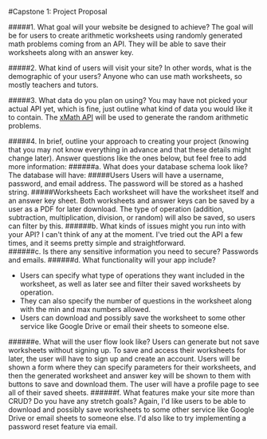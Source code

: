 #Capstone 1: Project Proposal

#####1. What goal will your website be designed to achieve?
The goal will be for users to create arithmetic worksheets using randomly generated math problems coming from an API. They will be able to save their worksheets along with an answer key.

#####2. What kind of users will visit your site? In other words, what is the demographic of your users?
Anyone who can use math worksheets, so mostly teachers and tutors.

#####3. What data do you plan on using? You may have not picked your actual API yet, which is fine, just outline what kind of data you would like it to contain.
The [xMath API](https://x-math.herokuapp.com/) will be used to generate the random arithmetic problems.

#####4. In brief, outline your approach to creating your project (knowing that you may not know everything in advance and that these details might change later). Answer questions like the ones below, but feel free to add more information:
######a. What does your database schema look like?
The database will have:
#####Users
Users will have a username, password, and email address. The password will be stored as a hashed string.
#####Worksheets
Each worksheet will have the worksheet itself and an answer key sheet. Both worksheets and answer keys can be saved by a user as a PDF for later download. The type of operation (addition, subtraction, multiplication, division, or random) will also be saved, so users can filter by this.
######b. What kinds of issues might you run into with your API?
I can't think of any at the moment. I've tried out the API a few times, and it seems pretty simple and straightforward.  
######c. Is there any sensitive information you need to secure?
Passwords and emails.
######d. What functionality will your app include?

-   Users can specify what type of operations they want included in the worksheet, as well as later see and filter their saved worksheets by operation.
-   They can also specify the number of questions in the worksheet along with the min and max numbers allowed.
-   Users can download and possibly save the worksheet to some other service like Google Drive or email their sheets to someone else.

######e. What will the user flow look like?
Users can generate but not save worksheets without signing up. To save and access their worksheets for later, the user will have to sign up and create an account. Users will be shown a form where they can specify parameters for their worksheets, and then the generated worksheet and answer key will be shown to them with buttons to save and download them. The user will have a profile page to see all of their saved sheets.
######f. What features make your site more than CRUD? Do you have any stretch goals?
Again, I'd like users to be able to download and possibly save worksheets to some other service like Google Drive or email sheets to someone else. I'd also like to try implementing a password reset feature via email.
